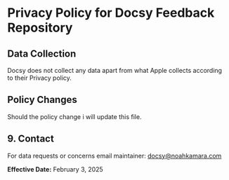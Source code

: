 # Privacy Policy for Docsy Feedback Repository

## Data Collection

Docsy does not collect any data apart from what Apple collects according to their Privacy policy.

## Policy Changes

Should the policy change i will update this file.

## 9. Contact

For data requests or concerns email maintainer: [docsy@noahkamara.com](mailto:docsy@noahkamara.com)

**Effective Date:** February 3, 2025  


